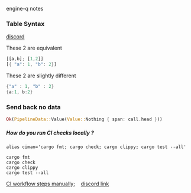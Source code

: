 
engine-q notes

### Table Syntax

[discord](https://discord.com/channels/601130461678272522/683070703716925568/911013704378765322)

These 2 are equivalent

```rust
[[a,b]; [1,2]]
[{ "a": 1, "b": 2}]
```

These 2 are slightly different

```rust
{"a" : 1, "b" : 2}
{a:1, b:2}
```

### Send back no data

```rust
Ok(PipelineData::Value(Value::Nothing { span: call.head }))
```

##### How do you run CI checks locally ?

```
alias ciman='cargo fmt; cargo check; cargo clippy; cargo test --all'

cargo fmt
cargo check
cargo clippy
cargo test --all
```

[CI workflow steps manually](https://github.com/nushell/engine-q/blob/main/.github/workflows/ci.yml); &nbsp;&nbsp;
[discord link](https://discord.com/channels/601130461678272522/889232844101156914/904688334578794516)

